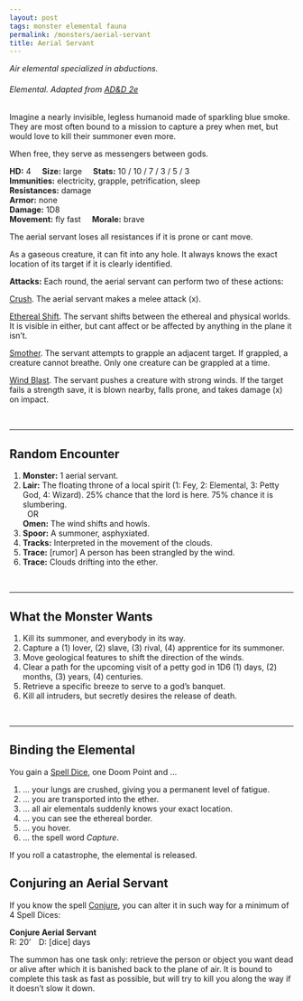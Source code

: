 ```yaml
---
layout: post
tags: monster elemental fauna
permalink: /monsters/aerial-servant
title: Aerial Servant
---
```


*Air elemental specialized in abductions.*

###### Elemental. Adapted from [AD&D 2e](http://adnd.geoshitties.installgentoo.com/mm/elekaase.html)

Imagine a nearly invisible, legless humanoid made of sparkling blue smoke. They are most often bound to a mission to capture a prey when met, but would love to kill their summoner even more. 

When free, they serve as messengers  between gods.

**HD:** 4  &nbsp; &nbsp;  **Size:** large &nbsp; &nbsp; **Stats:** 10 / 10 / 7 / 3 / 5 / 3 <br>
**Immunities:** electricity, grapple, petrification, sleep <br>
**Resistances:** damage <br>
**Armor:** none <br>
**Damage:** 1D8 <br>
**Movement:** fly fast &nbsp; &nbsp; **Morale:** brave <br>

The aerial servant loses all resistances if it is prone or cant move.

As a gaseous creature, it can fit into any hole. It always knows the exact location of its target if it is clearly identified.

**Attacks:** Each round, the aerial servant can perform two of these actions:

<ins>Crush</ins>. The aerial servant makes a melee attack (x).

<ins>Ethereal Shift</ins>. The servant shifts between the ethereal and physical worlds. It is visible in either, but cant affect or be affected by anything in the plane it isn’t. 

<ins>Smother</ins>. The servant attempts to grapple an adjacent target. If grappled, a creature cannot breathe. Only one creature can be grappled at a time.

<ins>Wind Blast</ins>. The servant pushes a creature with strong winds. If the target fails a strength save, it is blown nearby, falls prone, and takes damage (x) on impact.

<br>

---

## Random Encounter

1. **Monster:** 1 aerial servant.
1. **Lair:** The floating throne of a local spirit (1: Fey, 2: Elemental, 3: Petty God, 4: Wizard). 25% chance that the lord is here. 75% chance it is slumbering. <br>	&nbsp; OR <br>	**Omen:** The wind shifts and howls.
1. **Spoor:** A summoner, asphyxiated.
1. **Tracks:** Interpreted in the movement of the clouds.
1. **Trace:** [rumor] A person has been strangled by the wind.
1. **Trace:** Clouds drifting into the ether.

<br>

---

## What the Monster Wants

1. Kill its summoner, and everybody in its way.
1. Capture a (1) lover, (2) slave, (3) rival, (4) apprentice for its summoner.
1. Move geological features to shift the direction of the winds.
1. Clear a path for the upcoming visit of a petty god in 1D6 (1) days, (2) months, (3) years, (4) centuries.
1. Retrieve a specific breeze to serve to a god’s banquet.
1. Kill all intruders, but secretly desires the release of death. 

<br>

---

## Binding the Elemental

You gain a [Spell Dice](https://saltygoo.github.io/class/magic-user#spells), one Doom Point and ...

1. ... your lungs are crushed, giving you a permanent level of fatigue.
1. ... you are transported into the ether.
1. ... all air elementals suddenly knows your exact location. 
1. ... you can see the ethereal border.
1. ... you hover.
1. ... the spell word *Capture*.

If you roll a catastrophe, the elemental is released.

## Conjuring an Aerial Servant

If you know the spell [Conjure](https://saltygoo.github.io/2020/11/12/conjure/), you can alter it in such way for a minimum of 4 Spell Dices:

**Conjure Aerial Servant** <br>
R: 20’ D: [dice] days

The summon has one task only: retrieve the person or object you want dead or alive after which it is banished back to the plane of air. It is bound to complete this task as fast as possible, but will try to kill you along the way if it doesn’t slow it down.


